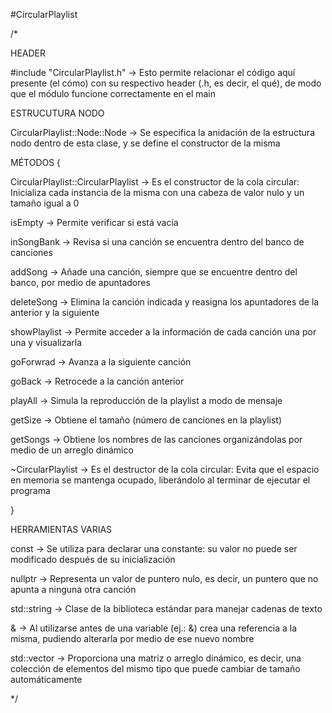#CircularPlaylist

/*

HEADER

#include "CircularPlaylist.h" -> Esto permite relacionar el código aquí presente (el cómo) con su respectivo header (.h, es decir, el qué), de modo que el módulo funcione correctamente en el main

ESTRUCUTURA NODO

CircularPlaylist::Node::Node -> Se especifica la anidación de la estructura nodo dentro de esta clase, y se define el constructor de la misma

MÉTODOS {

CircularPlaylist::CircularPlaylist -> Es el constructor de la cola circular: Inicializa cada instancia de la misma con una cabeza de valor nulo y un tamaño igual a 0

isEmpty -> Permite verificar si está vacía

inSongBank -> Revisa si una canción se encuentra dentro del banco de canciones

addSong -> Añade una canción, siempre que se encuentre dentro del banco, por medio de apuntadores

deleteSong -> Elimina la canción indicada y reasigna los apuntadores de la anterior y la siguiente

showPlaylist -> Permite acceder a la información de cada canción una por una y visualizarla

goForwrad -> Avanza a la siguiente canción

goBack -> Retrocede a la canción anterior

playAll -> Simula la reproducción de la playlist a modo de mensaje

getSize -> Obtiene el tamaño (número de canciones en la playlist)

getSongs -> Obtiene los nombres de las canciones organizándolas por medio de un arreglo dinámico

~CircularPlaylist -> Es el destructor de la cola circular: Evita que el espacio en memoria se mantenga ocupado, liberándolo al terminar de ejecutar el programa

}

HERRAMIENTAS VARIAS

const -> Se utiliza para declarar una constante: su valor no puede ser modificado después de su inicialización

nullptr -> Representa un valor de puntero nulo, es decir, un puntero que no apunta a ninguna otra canción

std::string -> Clase de la biblioteca estándar para manejar cadenas de texto

& -> Al utilizarse antes de una variable (ej.: &<nombre>) crea una referencia a la misma, pudiendo alterarla por medio de ese nuevo nombre

std::vector -> Proporciona una matriz o arreglo dinámico, es decir, una colección de elementos del mismo tipo que puede cambiar de tamaño automáticamente

*/
